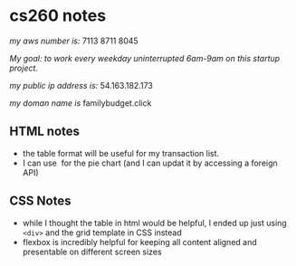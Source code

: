 # cs260 notes

*my aws number is:* 7113 8711 8045

_My goal: to work every weekday uninterrupted 6am-9am on this startup project._ 

*my public ip address is:*  54.163.182.173

*my doman name is* familybudget.click


## HTML notes
* the table format will be useful for my transaction list.
* I can use <img> for the pie chart (and I can updat it by accessing
a foreign API)

## CSS Notes
* while I thought the table in html would be helpful, I ended up just using `<div>` and the grid template in CSS instead
* flexbox is incredibly helpful for keeping all content aligned and presentable on different screen sizes
